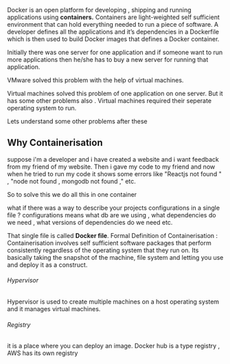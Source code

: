 
Docker is an open platform for developing , shipping and running applications using **containers.** Containers are light-weighted self sufficient environment that can hold everything needed to run a piece of software.
	A developer defines all the applications and it’s dependencies in a Dockerfile which is then used to build Docker images that defines a Docker container.



Initially there was one server for one application and if someone want to run more applications then he/she has to buy a new server for running that application.

VMware solved this problem with the help of virtual machines. 

Virtual machines solved this problem of one application on one server. But it has some other problems also . 
Virtual machines required their seperate operating system to run. 


Lets understand some other problems after these




## Why Containerisation

suppose i'm a developer and i have created a website and i want feedback from my friend of my website. Then i gave my code to my friend and now when he tried to run my code it shows some errors like "Reactjs not found " , "node not found , mongodb not found ," etc. 


So to solve this we do all this in one container 

what if there was a way to describe your projects configurations in a single file ?
configurations means what db are we using , what dependencies do we need , what versions of dependencies do we need etc. 

That single file is called **Docker file**. 
Formal Definition of Containerisation : 
Containerisation involves self sufficient software packages that perform consistently regardless of the operating system that they run on.
Its basically taking the snapshot of the machine, file system and letting you use and deploy it as a construct. 


###### Hypervisor
Hypervisor is used to create multiple machines on a host operating system and it manages virtual machines. 


###### Registry 
it is a place where you can deploy an image. Docker hub is a type registry , AWS has its own registry 